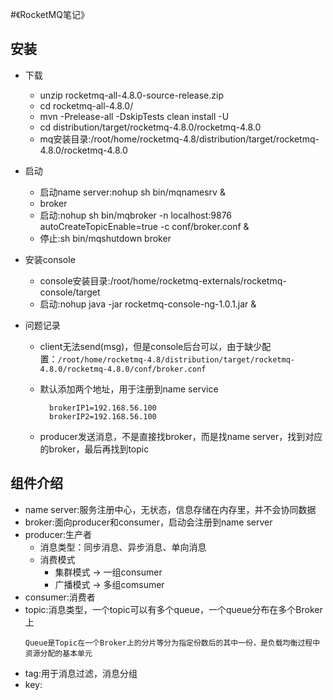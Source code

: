 #《RocketMQ笔记》

## 安装
  * 下载
  
    * unzip rocketmq-all-4.8.0-source-release.zip
    * cd rocketmq-all-4.8.0/
    * mvn -Prelease-all -DskipTests clean install -U
    * cd distribution/target/rocketmq-4.8.0/rocketmq-4.8.0
    * mq安装目录:/root/home/rocketmq-4.8/distribution/target/rocketmq-4.8.0/rocketmq-4.8.0

  * 启动
    * 启动name server:nohup sh bin/mqnamesrv &
    * broker
    * 启动:nohup sh bin/mqbroker -n localhost:9876 autoCreateTopicEnable=true -c conf/broker.conf &
    * 停止:sh bin/mqshutdown broker

  * 安装console
    * console安装目录:/root/home/rocketmq-externals/rocketmq-console/target
    * 启动:nohup java -jar rocketmq-console-ng-1.0.1.jar &

  * 问题记录
    * client无法send(msg)，但是console后台可以，由于缺少配置：`/root/home/rocketmq-4.8/distribution/target/rocketmq-4.8.0/rocketmq-4.8.0/conf/broker.conf`
    * 默认添加两个地址，用于注册到name service
    
      ```
        brokerIP1=192.168.56.100
        brokerIP2=192.168.56.100
      ```
                                        
    * producer发送消息，不是直接找broker，而是找name server，找到对应的broker，最后再找到topic
    
## 组件介绍

  * name server:服务注册中心，无状态，信息存储在内存里，并不会协同数据
  * broker:面向producer和consumer，启动会注册到name server
  * producer:生产者
    * 消息类型：同步消息、异步消息、单向消息
    * 消费模式
      * 集群模式 -> 一组consumer
      * 广播模式 -> 多组comsumer
  * consumer:消费者
  * topic:消息类型，一个topic可以有多个queue，一个queue分布在多个Broker上
      ```
      Queue是Topic在一个Broker上的分片等分为指定份数后的其中一份，是负载均衡过程中资源分配的基本单元
      ```
  * tag:用于消息过滤，消息分组
  * key:
